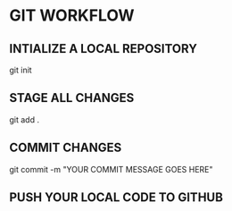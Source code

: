 # GIT WORKFLOW

## INTIALIZE A LOCAL REPOSITORY
git init

## STAGE ALL CHANGES
git add .

## COMMIT CHANGES
git commit -m "YOUR COMMIT MESSAGE GOES HERE"

## PUSH YOUR LOCAL CODE TO GITHUB